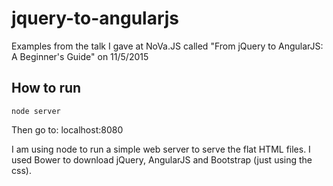 # jquery-to-angularjs
Examples from the talk I gave at NoVa.JS called "From jQuery to AngularJS: A Beginner's Guide" on 11/5/2015

## How to run

`node server`

Then go to: localhost:8080

I am using node to run a simple web server to serve the flat HTML files.
I used Bower to download jQuery, AngularJS and Bootstrap (just using the css).
